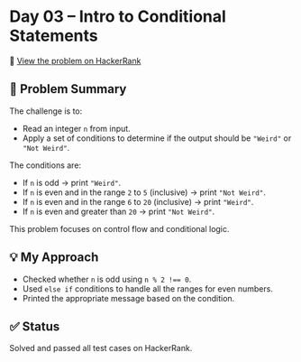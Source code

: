 # Day 03 – Intro to Conditional Statements

🔗 [View the problem on HackerRank](https://www.hackerrank.com/challenges/30-conditional-statements/problem?isFullScreen=true)

## 📘 Problem Summary
The challenge is to:
- Read an integer `n` from input.
- Apply a set of conditions to determine if the output should be `"Weird"` or `"Not Weird"`.

The conditions are:
- If `n` is odd → print `"Weird"`.
- If `n` is even and in the range `2` to `5` (inclusive) → print `"Not Weird"`.
- If `n` is even and in the range `6` to `20` (inclusive) → print `"Weird"`.
- If `n` is even and greater than `20` → print `"Not Weird"`.

This problem focuses on control flow and conditional logic.

## 💡 My Approach
- Checked whether `n` is odd using `n % 2 !== 0`.
- Used `else if` conditions to handle all the ranges for even numbers.
- Printed the appropriate message based on the condition.

## ✅ Status
Solved and passed all test cases on HackerRank.
